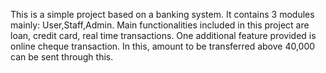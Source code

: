 This is a simple project based on a banking system. It contains 3 modules mainly: User,Staff,Admin. 
Main functionalities included in this project are loan, credit card, real time transactions.
One additional feature provided is online cheque transaction. In this, amount to be transferred above 40,000 can be sent through this.
